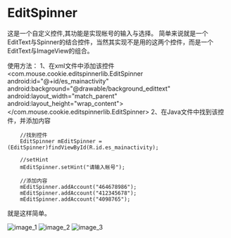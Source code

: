 # EditSpinner
这是一个自定义控件,其功能是实现帐号的输入与选择。
简单来说就是一个EditText与Spinner的结合控件，当然其实现不是用的这两个控件，而是一个EditText与ImageView的组合。

使用方法：
1、在xml文件中添加该控件
    <com.mouse.cookie.editspinnerlib.EditSpinner
        android:id="@+id/es_mainactivity"
        android:background="@drawable/background_edittext"
        android:layout_width="match_parent"
        android:layout_height="wrap_content">
    </com.mouse.cookie.editspinnerlib.EditSpinner>
2、在Java文件中找到该控件，并添加内容
        
        //找到控件
        EditSpinner mEditSpinner = (EditSpinner)findViewById(R.id.es_mainactivity);
        
        //setHint
        mEditSpinner.setHint("请输入帐号");
        
        //添加内容
        mEditSpinner.addAccount("464678986");
        mEditSpinner.addAccount("412345678");
        mEditSpinner.addAccount("4098765");

就是这样简单。

![image_1](https://github.com/cookiemouse/EditSpinner/tree/master/picture/edit_spinner_1.png)
![image_2](https://github.com/cookiemouse/EditSpinner/tree/master/picture/edit_spinner_2.png)
![image_3](https://github.com/cookiemouse/EditSpinner/tree/master/picture/edit_spinner_3.png)
